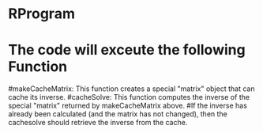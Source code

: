 # RProgram

# The code will exceute the following Function
#makeCacheMatrix: This function creates a special "matrix" object that can cache its inverse.
#cacheSolve: This function computes the inverse of the special "matrix" returned by makeCacheMatrix above. 
#If the inverse has already been calculated (and the matrix has not changed), then the cachesolve should retrieve the inverse from the cache.
